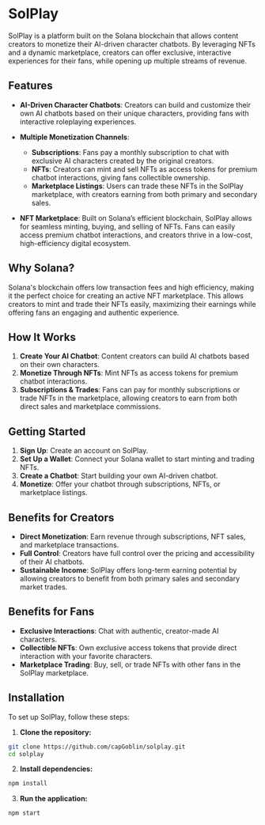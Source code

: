 # SolPlay

SolPlay is a platform built on the Solana blockchain that allows content creators to monetize their AI-driven character chatbots. By leveraging NFTs and a dynamic marketplace, creators can offer exclusive, interactive experiences for their fans, while opening up multiple streams of revenue.

## Features

- **AI-Driven Character Chatbots**: Creators can build and customize their own AI chatbots based on their unique characters, providing fans with interactive roleplaying experiences.
  
- **Multiple Monetization Channels**:
  - **Subscriptions**: Fans pay a monthly subscription to chat with exclusive AI characters created by the original creators.
  - **NFTs**: Creators can mint and sell NFTs as access tokens for premium chatbot interactions, giving fans collectible ownership.
  - **Marketplace Listings**: Users can trade these NFTs in the SolPlay marketplace, with creators earning from both primary and secondary sales.

- **NFT Marketplace**: Built on Solana’s efficient blockchain, SolPlay allows for seamless minting, buying, and selling of NFTs. Fans can easily access premium chatbot interactions, and creators thrive in a low-cost, high-efficiency digital ecosystem.

## Why Solana?

Solana's blockchain offers low transaction fees and high efficiency, making it the perfect choice for creating an active NFT marketplace. This allows creators to mint and trade their NFTs easily, maximizing their earnings while offering fans an engaging and authentic experience.

## How It Works

1. **Create Your AI Chatbot**: Content creators can build AI chatbots based on their own characters.
2. **Monetize Through NFTs**: Mint NFTs as access tokens for premium chatbot interactions.
3. **Subscriptions & Trades**: Fans can pay for monthly subscriptions or trade NFTs in the marketplace, allowing creators to earn from both direct sales and marketplace commissions.

## Getting Started

1. **Sign Up**: Create an account on SolPlay.
2. **Set Up a Wallet**: Connect your Solana wallet to start minting and trading NFTs.
3. **Create a Chatbot**: Start building your own AI-driven chatbot.
4. **Monetize**: Offer your chatbot through subscriptions, NFTs, or marketplace listings.

## Benefits for Creators

- **Direct Monetization**: Earn revenue through subscriptions, NFT sales, and marketplace transactions.
- **Full Control**: Creators have full control over the pricing and accessibility of their AI chatbots.
- **Sustainable Income**: SolPlay offers long-term earning potential by allowing creators to benefit from both primary sales and secondary market trades.

## Benefits for Fans

- **Exclusive Interactions**: Chat with authentic, creator-made AI characters.
- **Collectible NFTs**: Own exclusive access tokens that provide direct interaction with your favorite characters.
- **Marketplace Trading**: Buy, sell, or trade NFTs with other fans in the SolPlay marketplace.

## Installation

To set up SolPlay, follow these steps:

1. **Clone the repository:**
```bash
git clone https://github.com/capGoblin/solplay.git
cd solplay
```

2. **Install dependencies:**
```bash
npm install
```

3. **Run the application:**
```bash
npm start
```
